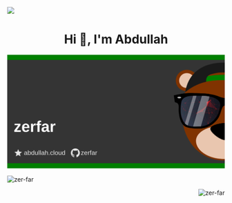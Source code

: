 ![](https://hit.yhype.me/github/profile?user_id=73560425)
<h1 align="center">Hi 👋, I'm Abdullah</h1>

![Assett](asset.png "Asset")

[//]: # (<p align="center"> <img src="https://komarev.com/ghpvc/?username=zer-far&label=Profile%20views&color=0e75b6&style=flat" alt="zer-far" /> </p>)

<p>&nbsp;<img align="left" src="https://github-readme-stats.vercel.app/api?username=zer-far&show_icons=true&locale=en" alt="zer-far" /></p>

<p><img align="right" src="https://github-readme-streak-stats.herokuapp.com/?user=zer-far&" alt="zer-far" /></p>
